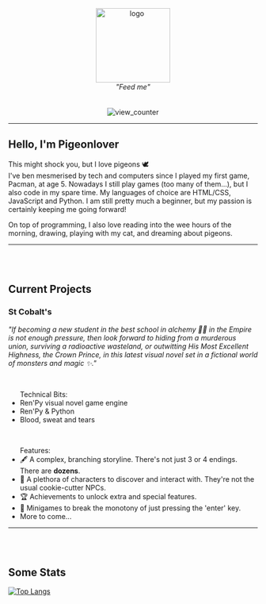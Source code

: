 <div id="header" align="center">
  <img src="https://i.imgur.com/3Oy3lIq.png" width="150" alt="logo"/>
  <br><i>"Feed me"</i>
</div>

<div id="badge" align="center">
  <br><br>
  <img src="https://komarev.com/ghpvc/?username=Pigeonlover&style=flat-square&color=blue" alt="view_counter"/>
</div>


---


## Hello, I'm Pigeonlover

This might shock you, but I love pigeons :dove: <br>
I've ben mesmerised by tech and computers since I played my first game, Pacman, at age 5. Nowadays I still play games (too many of them...), but I also code in my spare time. My languages of choice are HTML/CSS, JavaScript and Python. I am still pretty much a beginner, but my passion is certainly keeping me going forward!

On top of programming, I also love reading into the wee hours of the morning, drawing, playing with my cat, and dreaming about pigeons.


---


<br><br>
## Current Projects

<div><h3>St Cobalt's</h3>
  <p><i>"If becoming a new student in the best school in alchemy 🧑‍🔬 in the Empire is not enough pressure, then look forward to hiding from a murderous union, surviving a radioactive wasteland, or outwitting His Most Excellent Highness, the Crown Prince, in this latest visual novel set in a fictional world of monsters and magic ✨."</i></p>
  <br>
  <ul>Technical Bits:
    <li>Ren'Py visual novel game engine</li>
    <li>Ren'Py & Python</li>
    <li>Blood, sweat and tears</li>
  </ul>
  <br>
  <ul>Features:
    <li>🖋️ A complex, branching storyline. There's not just 3 or 4 endings. There are <b>dozens</b>.</li>
    <li>🧙 A plethora of characters to discover and interact with. They're not the usual cookie-cutter NPCs.</li>
    <li>🏆 Achievements to unlock extra and special features.</li>
    <li>🎲 Minigames to break the monotony of just pressing the 'enter' key.</li>
    <li>More to come...</li>
  </ul>
</div>


---


<br><br>
## Some Stats
[![Top Langs](https://github-readme-stats.vercel.app/api/top-langs/?username=Pigeonlover&layout=compact&theme=vision-friendly-dark)](https://github.com/anuraghazra/github-readme-stats)
